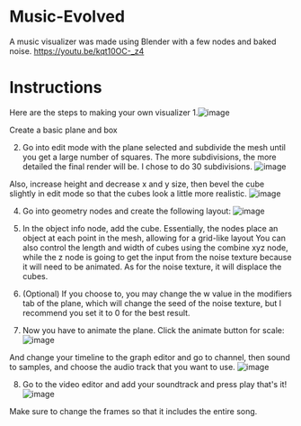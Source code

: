 # Music-Evolved
A music visualizer was made using Blender with a few nodes and baked noise.
https://youtu.be/kqt10OC-_z4

# Instructions
Here are the steps to making your own visualizer
1.![image](https://github.com/user-attachments/assets/f482ad0a-ec93-4eb0-b947-5276c31e821a)

Create a basic plane and box

2. Go into edit mode with the plane selected and subdivide the mesh until you get a large number of squares.
The more subdivisions, the more detailed the final render will be. I chose to do 30 subdivisions.
![image](https://github.com/user-attachments/assets/d71ccde4-d67c-4895-9bed-f199da54b382)

Also, increase height and decrease x and y size, then bevel the cube slightly in edit mode so that the cubes look a little more realistic.
![image](https://github.com/user-attachments/assets/2a872f89-e4dc-44ce-a0a8-dcd8447f5e9c)

4. Go into geometry nodes and create the following layout: 
![image](https://github.com/user-attachments/assets/70606bab-2bf0-4ada-b6b7-9fb2878abdf2)

5. In the object info node, add the cube.
Essentially, the nodes place an object at each point in the mesh, allowing for a grid-like layout
You can also control the length and width of cubes using the combine xyz node, while the z node is going to get the input from the noise texture because it will need to be animated.
As for the noise texture, it will displace the cubes.
6. (Optional) If you choose to, you may change the w value in the modifiers tab of the plane, which will change the seed of the noise texture, but I recommend you set it to 0 for the best result.
7. Now you have to animate the plane. Click the animate button for scale:
![image](https://github.com/user-attachments/assets/16a43ded-55b9-4d44-b096-f8bc692e2b62)

And change your timeline to the graph editor and go to channel, then sound to samples, and choose the audio track that you want to use.
![image](https://github.com/user-attachments/assets/9dbd9e67-5817-4a0a-b94f-d02abd53e245)

8. Go to the video editor and add your soundtrack and press play that's it!
![image](https://github.com/user-attachments/assets/104d0f07-a66f-4fcb-b3e5-78c705499db8)

Make sure to change the frames so that it includes the entire song.
